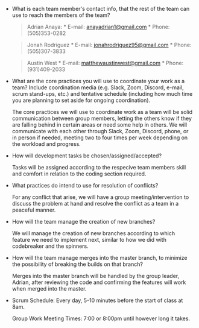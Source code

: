 * What is each team member's contact info, that the rest of the team can use to reach the members of the team?

	> Adrian Anaya:
		* E-mail: anayadrian1@gmail.com
		* Phone: (505)353-0282
		
	> Jonah Rodriguez
		* E-mail: jonahrodriguez95@gmail.com
		* Phone: (505)307-3833
		
	> Austin West
		* E-mail: matthewaustinwest@gmail.com
		* Phone: (931)409-2033

* What are the core practices you will use to coordinate your work as a team? Include coordination media (e.g. Slack, Zoom, Discord, e-mail, scrum stand-ups, etc.) and tentative schedule (including how much time you are planning to set aside for ongoing coordination). 

	The core practices we will use to coordinate work as a team will be solid communication between group members, letting the others know if they are falling behind in certain areas or need some help in others. We will communicate with each other through Slack, Zoom, Discord, phone, or in person if needed, meeting
two to four times per week depending on the workload and progress.

* How will development tasks be chosen/assigned/accepted?

	Tasks will be assigned according to the respecive team members skill and comfort in relation to the coding section required.

* What practices do intend to use for resolution of conflicts?

	For any conflict that arise, we will have a group meeting/intervention to discuss the problem at hand and resolve the conflict as a team in a peaceful manner.
	
* How will the team manage the creation of new branches?

	We will manage the creation of new branches according to which feature we need to implement next, similar to how we did with codebreaker and the spinners.
	
* How will the team manage merges into the master branch, to minimize the possibility of breaking the builds on that branch?

	Merges into the master branch will be handled by the group leader, Adrian, after reviewing the code and confirming the features will work when merged into the master.
	
* Scrum Schedule:
	Every day, 5-10 minutes before the start of class at 8am.
	
	Group Work Meeting Times: 7:00 or 8:00pm until however long it takes.